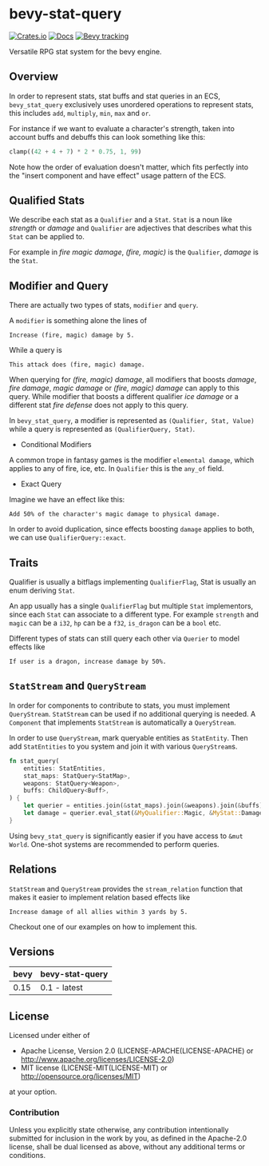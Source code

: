 # bevy-stat-query

[![Crates.io](https://img.shields.io/crates/v/bevy_stat_query.svg)](https://crates.io/crates/bevy_stat_query)
[![Docs](https://docs.rs/bevy_stat_query/badge.svg)](https://docs.rs/bevy_stat_query/latest/bevy_stat_query/)
[![Bevy tracking](https://img.shields.io/badge/Bevy%20tracking-released%20version-lightblue)](https://bevyengine.org/learn/book/plugin-development/)

Versatile RPG stat system for the bevy engine.

## Overview

In order to represent stats, stat buffs and stat queries in an ECS,
`bevy_stat_query` exclusively uses unordered operations to represent
stats, this includes `add`, `multiply`, `min`, `max` and `or`.

For instance if we want to evaluate a character's strength,
taken into account buffs and debuffs this can look something like this:

```rust
clamp((42 + 4 + 7) * 2 * 0.75, 1, 99)
```

Note how the order of evaluation doesn't matter, which fits perfectly into
the "insert component and have effect" usage pattern of the ECS.

## Qualified Stats

We describe each stat as a `Qualifier` and a `Stat`.
`Stat` is a noun like *strength* or *damage* and
`Qualifier` are adjectives that describes
what this `Stat` can be applied to.

For example in *fire magic damage*, *(fire, magic)* is the `Qualifier`,
*damage* is the `Stat`.

## Modifier and Query

There are actually two types of stats, `modifier` and `query`.

A `modifier` is something alone the lines of

```text
Increase (fire, magic) damage by 5.
```

While a query is

```text
This attack does (fire, magic) damage.
```

When querying for *(fire, magic) damage*, all modifiers that boosts
*damage*, *fire damage*, *magic damage* or *(fire, magic) damage*
can apply to this query.
While modifier that boosts a different qualifier *ice damage* or a
different stat *fire defense* does not apply to this query.

In `bevy_stat_query`,
a modifier is represented as `(Qualifier, Stat, Value)` while a
query is represented as `(QualifierQuery, Stat)`.

* Conditional Modifiers

A common trope in fantasy games is the modifier `elemental damage`, which applies to
any of fire, ice, etc. In `Qualifier` this is the `any_of` field.

* Exact Query

Imagine we have an effect like this:

```text
Add 50% of the character's magic damage to physical damage.
```

In order to avoid duplication, since effects boosting `damage` applies to
both, we can use `QualifierQuery::exact`.

## Traits

Qualifier is usually a bitflags implementing `QualifierFlag`, Stat is usually an enum deriving `Stat`.

An app usually has a single `QualifierFlag` but multiple `Stat` implementors,
since each `Stat` can associate to a different type.
For example `strength` and `magic` can be a `i32`,
`hp` can be a `f32`, `is_dragon` can be a `bool` etc.

Different types of stats can still query each other via `Querier`
to model effects like

```text
If user is a dragon, increase damage by 50%.
```

## `StatStream` and `QueryStream`

In order for components to contribute to stats, you must implement `QueryStream`. `StatStream` can be used
if no additional querying is needed. A `Component` that implements `StatStream` is automatically a `QueryStream`.

In order to use `QueryStream`, mark queryable entities as `StatEntity`.
Then add `StatEntities` to you system and join it with various `QueryStream`s.

```rust
fn stat_query(
    entities: StatEntities,
    stat_maps: StatQuery<StatMap>,
    weapons: StatQuery<Weapon>,
    buffs: ChildQuery<Buff>,
) {
    let querier = entities.join(&stat_maps).join(&weapons).join(&buffs);
    let damage = querier.eval_stat(&MyQualifier::Magic, &MyStat::Damage).unwrap();
}
```

Using `bevy_stat_query` is significantly easier if you have access to `&mut World`.
One-shot systems are recommended to perform queries.

## Relations

`StatStream` and `QueryStream` provides the `stream_relation` function that makes it easier to implement
relation based effects like

```text
Increase damage of all allies within 3 yards by 5.
```

Checkout one of our examples on how to implement this.

## Versions

| bevy | bevy-stat-query |
|------|-----------------|
| 0.15 | 0.1 - latest    |

## License

Licensed under either of

* Apache License, Version 2.0 (LICENSE-APACHE(LICENSE-APACHE) or <http://www.apache.org/licenses/LICENSE-2.0>)
* MIT license (LICENSE-MIT(LICENSE-MIT) or <http://opensource.org/licenses/MIT>)

at your option.

### Contribution

Unless you explicitly state otherwise, any contribution intentionally submitted
for inclusion in the work by you, as defined in the Apache-2.0 license, shall be dual licensed as above, without any
additional terms or conditions.
